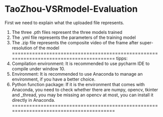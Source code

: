 # TaoZhou-VSRmodel-Evaluation
First we need to explain what the uploaded file represents.
1. The three .pth files represent the three models trained
2. The .yml file represents the parameters of the training model
3. The .zip file represents the composite video of the frame after super-resolution of the model
=======================================================================================
tipps:
1. Compilation environment: It is recommended to use pycharm IDE to compile under window 10.
2. Environment: It is recommended to use Anaconda to manage an environment, if you have a better choice.
3. Python function package: If it is the environment that comes with Anaconda, you need to check whether there are  numpy, opencv, tkinter and _thread, you may be missing an opencv at most, you can install it directly in Anaconda.
=======================================================================================
